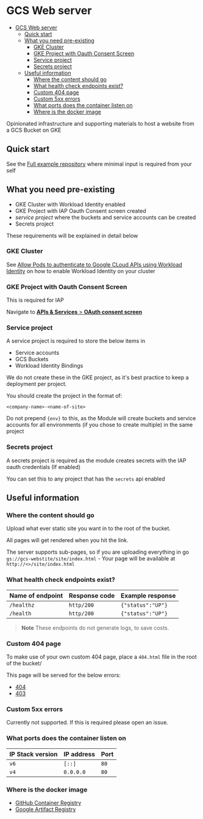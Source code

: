 # GCS Web server

<!-- TOC -->
* [GCS Web server](#gcs-web-server)
  * [Quick start](#quick-start)
  * [What you need pre-existing](#what-you-need-pre-existing)
    * [GKE Cluster](#gke-cluster)
    * [GKE Project with Oauth Consent Screen](#gke-project-with-oauth-consent-screen)
    * [Service project](#service-project)
    * [Secrets project](#secrets-project)
  * [Useful information](#useful-information)
    * [Where the content should go](#where-the-content-should-go)
    * [What health check endpoints exist?](#what-health-check-endpoints-exist)
    * [Custom 404 page](#custom-404-page)
    * [Custom 5xx errors](#custom-5xx-errors)
    * [What ports does the container listen on](#what-ports-does-the-container-listen-on)
    * [Where is the docker image](#where-is-the-docker-image)
<!-- TOC -->


Opinionated infrastructure and supporting materials to host a website from a GCS Bucket on GKE

## Quick start

See the [Full example repository]() where minimal input is required from your self

## What you need pre-existing

* GKE Cluster with Workload Identity enabled
* GKE Project with IAP Oauth Consent screen created
* _service project_ where the buckets and service accounts can be created
* Secrets project

These requirements will be explained in detail below

### GKE Cluster

See [Allow Pods to authenticate to Google CLoud APIs using Workload Identity](https://cloud.google.com/kubernetes-engine/docs/how-to/workload-identity) on how to enable Workload Identity on your cluster

### GKE Project with Oauth Consent Screen

This is required for IAP

Navigate to [**APIs & Services** > **OAuth consent screen**](https://console.cloud.google.com/apis/credentials/consent)

### Service project

A service project is required to store the below items in

* Service accounts
* GCS Buckets
* Workload Identity Bindings

We do not create these in the GKE project, as it's best practice to keep a deployment per project.

You should create the project in the format of:

```shell
<company-name>-<name-of-site>
```

Do not prepend `{env}` to this, as the Module will create buckets and service accounts for all environments (if you chose to create multiple) in the same project


### Secrets project

A secrets project is required as the module creates secrets with the IAP oauth credentials (If enabled)

You can set this to any project that has the `secrets` api enabled


## Useful information

### Where the content should go

Upload what ever static site you want in to the root of the bucket.

All pages will get rendered when you hit the link.

The server supports sub-pages, so if you are uploading everything in go `gs://gcs-webstite/site/index.html` - Your page will 
be available at `http://<>/site/index.html`

### What health check endpoints exist?

| Name of endpoint | Response code | Example response        |
|------------------|---------------|-------------------------|
| `/healthz`       | `http/200`    | `{"status":"UP"}`       |
| `/health`        | `http/200`    | `{"status":"UP"}`       |

> **Note**
> These endpoints do not generate logs, to save costs.

### Custom 404 page

To make use of your own custom 404 page, place a `404.html` file in the root of the bucket/ 

This page will be served for the below errors:

* [404](https://http.cat/404)
* [403](https://http.cat/403)

### Custom 5xx errors

Currently not supported. If this is required please open an issue.

### What ports does the container listen on

| IP Stack version | IP address | Port |
|------------------|------------|------|
| `v6`             | `[::]`     | `80` |
| `v4`             | `0.0.0.0`  | `80` |

### Where is the docker image

* [GitHub Container Registry](https://github.com/userbradley/gcs-web-server/pkgs/container/gcs-web-server)
* [Google Artifact Registry](https://console.cloud.google.com/artifacts/docker/breadnet-container-store/europe-west2/public/gcs-web-server)
